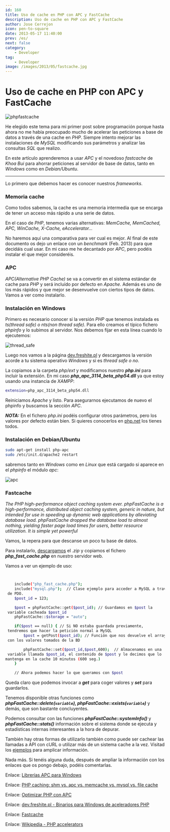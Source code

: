 ```yaml
---
id: 160
title: Uso de cache en PHP con APC y FastCache
description: Uso de cache en PHP con APC y FastCache
author: Jose Cerrejon
icon: pen-to-square
date: 2013-05-17 11:40:00
prev: /es/
next: false
category:
    - Developer
tag:
    - Developer
image: /images/2013/05/fastcache.jpg
---
```


# Uso de cache en PHP con APC y FastCache

![phpfastcache](/images/2013/05/fastcache.jpg)

He elegido este tema para mi primer post sobre programación porque hasta ahora no me había preocupado mucho de acelerar las peticiones a base de datos a través de una cache en _PHP_. Siempre intento mejorar las instalaciones de _MySQL_ modificando sus parámetros y analizar las consultas _SQL_ que realizo.

En este artículo aprenderemos a usar _APC_ y el novedoso _fastcache_ de _Khoa Bui_ para ahorrar peticiones al servidor de base de datos, tanto en _Windows_ como en _Debian/Ubuntu_.

---

Lo primero que debemos hacer es conocer nuestros _frameworks_.

### Memoria cache

Como todos sabemos, la cache es una memoria intermedia que se encarga de tener un acceso más rápido a una serie de datos.

En el caso de _PHP_, tenemos varias alternativas: _MemCache, MemCached, APC, WinCache, X-Cache, eAccelerator..._

No haremos aquí una comparativa para ver cual es mejor. Al final de este documento os dejo un enlace con un _benchmark_ (Feb. 2013) para que decidáis cual usar. En mi caso me he decantado por _APC_, pero podéis instalar el que mejor consideréis.

### APC

_APC(Alternative PHP Cache)_ se va a convertir en el sistema estándar de cache para _PHP_ y será incluído por defecto en _Apache_. Además es uno de los más rápidos y que mejor se desenvuelve con ciertos tipos de datos. Vamos a ver como instalarlo.

### Instalación en Windows

Primero es necesario conocer si la versión _PHP_ que tenemos instalada es _ts(thread safe) o nts(non thread safe)_. Para ello creamos el típico fichero _phpinfo_ y lo subimos al servidor. Nos debemos fijar en esta línea cuando lo ejecutemos:

![thread_safe](/images/2013/05/thread_safe.jpg)

Luego nos vamos a la página [dev.freshite.pl](https://dev.freshsite.pl/php-accelerators/apc.html) y descargamos la versión acorde a tu sistema operativo _Windows_ y si es _thread safe o no._

La copiamos a la carpeta _php/ext_ y modificamos nuestro **_php.ini_** para incluir la extensión. En mi caso **_php_apc_3114_beta_php54.dll_** ya que estoy usando una instancia de _XAMPP_:

```bash
extension=php_apc_3114_beta_php54.dll
```

Reiniciamos _Apache_ y listo. Para asegurarnos ejecutamos de nuevo el phpinfo y buscamos la sección _APC_.

**_NOTA:_** En el fichero _php.ini_ podéis configurar otros parámetros, pero los valores por defecto están bien. Si quieres conocerlos en [php.net](https://www.php.net/manual/es/apc.configuration.php) los tienes todos.

### Instalación en Debian/Ubuntu

```bash
sudo apt-get install php-apc
sudo /etc/init.d/apache2 restart
```

sabremos tanto en _Windows_ como en _Linux_ que está cargado si aparece en el _phpinfo_ el módulo _apc_:

![apc](/images/2013/05/apc.jpg)

### Fastcache

_The PHP high-performance object caching system ever. phpFastCache is a high-performance, distributed object caching system, generic in nature, but intended for use in speeding up dynamic web applications by alleviating database load. phpFastCache dropped the database load to almost nothing, yielding faster page load times for users, better resource utilization. It is simple yet powerful_

Vamos, la repera para que descanse un poco tu base de datos.

Para instalarlo, [descargamos](https://github.com/khoaofgod/phpfastcache) el _.zip_ y copiamos el fichero **_php_fast_cache.php_** en nuestro servidor web.

Vamos a ver un ejemplo de uso:

```bash


    include("php_fast_cache.php");
    include("mysql.php");  // Clase ejemplo para acceder a MySQL a través
 de PDO.
    $post_id = 123;

    $post = phpFastCache::get($post_id); // Guardamos en $post la
 variable cacheada $post_id
    phpFastCache::$storage = "auto";

    if($post == null) { // Si NO estaba guardada previamente,
 tendremos que hacer la petición normal a MySQL
        $post = getPost($post_id); // Función que nos devuelve el array
 con los valores tomados de la BD

        phpFastCache::set($post_id,$post,600);  // Almacenamos en una
 variable llamada $post_id, el contenido de $post y le decimos que lo
mantenga en la cache 10 minutos (600 seg.)
    }

    // Ahora podemos hacer lo que queramos con $post

```

Queda claro que podemos invocar a **_get_** para coger valores y **_set_** para guardarlos.

Tenemos disponible otras funciones como **_phpFastCache::delete(`variable`), phpFastCache::exists(`variable`)_** y demás, que son bastante concluyentes.

Podemos consultar con las funciones **_phpFastCache::systemInfo()_** y **_phpFastCache::stats()_** información sobre el sistema donde se ejecuta y estadísticas internas interesantes a la hora de depurar.

También hay otras formas de utilizarlo también como puede ser cachear las llamadas a API con cURL o utilizar más de un sistema cache a la vez. Visitad los [ejemplos](https://www.phpfastcache.com/#example) para amplicar información.

Nada más. Si tenéis alguna duda, después de ampliar la información con los enlaces que os pongo debajo, podéis comentarlas.

Enlace: [Librerías APC para Windows](https://dev.freshsite.pl/php-accelerators/apc.html)

Enlace: [PHP caching: shm vs. apc vs. memcache vs. mysql vs. file cache](https://we-love-php.blogspot.com.es/2013/02/php-caching-shm-apc-memcache-mysql-file-cache.html)

Enlace: [Optimizar PHP con APC](https://webplusplus.blogspot.com.es/2011/10/optimizar-php-con-apc.html)

Enlace: [dev.freshite.pl - Binarios para Windows de aceleradores PHP](https://dev.freshsite.pl/php-accelerators/apc.html)

Enlace: [Fastcache](https://www.phpfastcache.com)

Enlace: [Wikipedia - PHP accelerators](https://en.wikipedia.org/wiki/List_of_PHP_accelerators)
